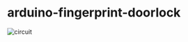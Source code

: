 # arduino-fingerprint-doorlock
![circuit](https://user-images.githubusercontent.com/79382590/235567055-e5329956-ab7d-41ff-b9b7-289b74ec975d.jpg)


